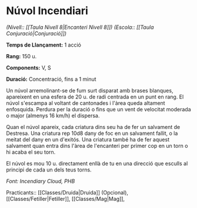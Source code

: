 # Núvol Incendiari

*(Nivell:: [[Taula Nivell 8|Encanteri Nivell 8]]) (Escola:: [[Taula Conjuració|Conjuració]])*

**Temps de Llançament:** 1 acció

**Rang:** 150 u.

**Components:** V, S

**Duració:** Concentració, fins a 1 minut

Un núvol arremolinant-se de fum surt disparat amb brases blanques, apareixent en una esfera de 20 u. de radi centrada en un punt en rang. El núvol s'escampa al voltant de cantonades i l'àrea queda altament enfosquida. Perdura per la duració o fins que un vent de velocitat moderada o major (almenys 16 km/h) el dispersa.

Quan el núvol apareix, cada criatura dins seu ha de fer un salvament de Destresa. Una criatura rep 10d8 dany de foc en un salvament fallit, o la meitat del dany en un d'exitós. Una criatura també ha de fer aquest salvament quan entra dins l'àrea de l'encanteri per primer cop en un torn o hi acaba el seu torn.

El núvol es mou 10 u. directament enllà de tu en una direcció que esculls al principi de cada un dels teus torns.


*Font: Incendiary Cloud, PHB*



Practicants:: [[Classes/Druida|Druida]] (Opcional), [[Classes/Fetiller|Fetiller]], [[Classes/Mag|Mag]],